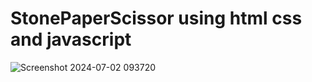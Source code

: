 # StonePaperScissor using html css and javascript
![Screenshot 2024-07-02 093720](https://github.com/Debasmita238/StonePaperScissor/assets/129653742/f03f55b8-e65c-4654-8051-06a657ec381a)
